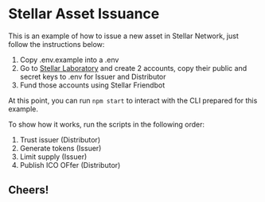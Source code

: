 # Stellar Asset Issuance

This is an example of how to issue a new asset in Stellar Network, just follow the instructions below:

1. Copy .env.example into a .env
2. Go to [Stellar Laboratory](https://laboratory.stellar.org/#account-creator?network=test) and create 2 accounts, copy their public and secret keys to .env for Issuer and Distributor
3. Fund those accounts using Stellar Friendbot

At this point, you can run `npm start` to interact with the CLI prepared for this example.

To show how it works, run the scripts in the following order:

1. Trust issuer (Distributor)
2. Generate tokens (Issuer)
3. Limit supply (Issuer)
4. Publish ICO OFfer (Distributor)

## Cheers!